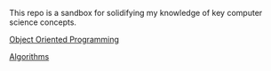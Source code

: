 This repo is a sandbox for solidifying my knowledge of key computer science concepts.

[Object Oriented Programming](CS_Concepts/oop)

[Algorithms](CS_Concepts/Algorithms)